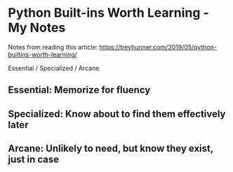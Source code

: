 # Python Built-ins Worth Learning - My Notes

Notes from reading this article: https://treyhunner.com/2019/05/python-builtins-worth-learning/

Essential / Specialized / Arcane

## Essential: Memorize for fluency

## Specialized: Know about to find them effectively later

## Arcane: Unlikely to need, but know they exist, just in case
